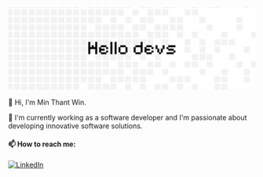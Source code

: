 ![profile banner](/github%20banner%201st-2.png "profile banner")

👋 Hi, I'm Min Thant Win.

🌱 I'm currently working as a software developer and I'm passionate about developing innovative software solutions.

#### 📫 How to reach me:
<a href="https://www.linkedin.com/in/min-thant-win-960437212/">
  <img 
    src="https://upload.wikimedia.org/wikipedia/commons/c/ca/LinkedIn_logo_initials.png" 
    alt="LinkedIn" 
    height="24"
  >
</a>

<!--
https://www.linkedin.com/in/min-thant-win-960437212/
**minthant2003/minthant2003** is a ✨ _special_ ✨ repository because its `README.md` (this file) appears on your GitHub profile.

Here are some ideas to get you started:

- 🔭 I’m currently working on ...
- 🌱 I’m currently learning ...
- 👯 I’m looking to collaborate on ...
- 🤔 I’m looking for help with ...
- 💬 Ask me about ...
- 📫 How to reach me: ...
- 😄 Pronouns: ...
- ⚡ Fun fact: ...
-->
